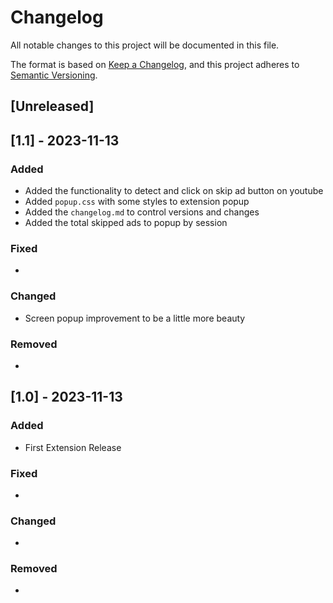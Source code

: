 # Changelog

All notable changes to this project will be documented in this file.

The format is based on [Keep a Changelog](https://keepachangelog.com/en/1.0.0/),
and this project adheres to [Semantic Versioning](https://semver.org/spec/v2.0.0.html).

## [Unreleased]

## [1.1] - 2023-11-13

### Added

- Added the functionality to detect and click on skip ad button on youtube
- Added `popup.css` with some styles to extension popup
- Added the `changelog.md` to control versions and changes
- Added the total skipped ads to popup by session

### Fixed

-

### Changed

- Screen popup improvement to be a little more beauty

### Removed

-

## [1.0] - 2023-11-13

### Added

- First Extension Release

### Fixed

-

### Changed

-

### Removed

-
